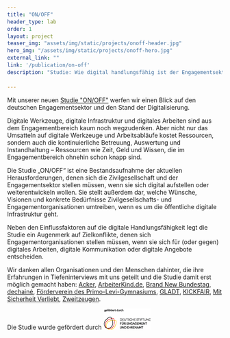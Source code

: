 ```yaml
---
title: "ON/OFF"
header_type: lab
order: 1
layout: project
teaser_img: "assets/img/static/projects/onoff-header.jpg"
hero_img: "/assets/img/static/projects/onoff-hero.jpg"
external_link: ""
link: '/publication/on-off'
description: "Studie: Wie digital handlungsfähig ist der Engagementsektor in Deutschland? Gefördert von der Stiftung für Engagement und Ehrenamt."

---
```


<p>Mit unserer neuen <a href="assets/downloads/ON-OFF-Digitale-Handlungsfaehigkeit.pdf">Studie "ON/OFF"</a> werfen wir einen Blick auf den deutschen Engagementsektor und den Stand der Digitalisierung.</p>

<p>Digitale Werkzeuge, digitale Infrastruktur und digitales Arbeiten sind aus dem Engagementbereich kaum noch wegzudenken. Aber nicht nur das Umsatteln auf digitale Werkzeuge und Arbeitsabläufe kostet Ressourcen, sondern auch die kontinuierliche Betreuung, Auswertung und Instandhaltung – Ressourcen wie Zeit, Geld und Wissen, die im Engagementbereich ohnehin schon knapp sind.</p> 

<p>Die Studie „ON/OFF“ ist eine Bestandsaufnahme der aktuellen Herausforderungen, denen sich die Zivilgesellschaft und der Engagementsektor stellen müssen, wenn sie sich digital aufstellen oder weiterentwickeln wollen. Sie stellt außerdem dar, welche Wünsche, Visionen und konkrete Bedürfnisse Zivilgesellschafts- und Engagementorganisationen umtreiben, wenn es um die öffentliche digitale Infrastruktur geht.</p>

<p>Neben den Einflussfaktoren auf die digitale Handlungsfähigkeit legt die Studie ein Augenmerk auf Zielkonflikte, denen sich Engagementorganisationen stellen müssen, wenn sie sich für (oder gegen) digitales Arbeiten, digitale Kommunikation oder digitale Angebote entscheiden.</p>

<p>Wir danken allen Organisationen und den Menschen dahinter, die ihre Erfahrungen in Tiefeninterviews mit uns geteilt und die Studie damit erst möglich gemacht haben: <a href="https://www.acker.co/">Acker</a>, <a href="https://www.arbeiterkind.de/">ArbeiterKind.de</a>, <a href="https://brandnewbundestag.de/">Brand New Bundestag</a>, <a href="https://decolonize-your.net/">dechainé</a>, <a href="https://www.primolevi.de/">Förderverein des Primo-Levi-Gymnasiums</a>, <a href="https://gladt.de/">GLADT</a>, <a href="https://kickfair.org">KICKFAIR</a>, <a href="https://www.bvmd.de/unsere-arbeit/projekte/mit-sicherheit-verliebt/">Mit Sicherheit Verliebt</a>, <a href="https://zweitzeugen.de/">Zweitzeugen</a>.

Die Studie wurde gefördert durch
<img src="assets/img/static/projects/DSEE-logo.png" alt="Logo Deutsche Stiftung für Engagement und Ehrenamt" style="max-width: 200px;">
